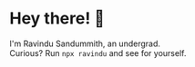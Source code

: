 # Hey there! 👋

I'm Ravindu Sandummith, an undergrad.  
Curious? Run `npx ravindu` and see for yourself.
